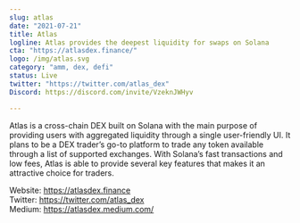 ```yaml
---
slug: atlas
date: "2021-07-21"
title: Atlas
logline: Atlas provides the deepest liquidity for swaps on Solana
cta: "https://atlasdex.finance/"
logo: /img/atlas.svg
category: "amm, dex, defi"
status: Live
twitter: "https://twitter.com/atlas_dex"
Discord: https://discord.com/invite/VzeknJWHyv

---
```


Atlas is a cross-chain DEX built on Solana with the main purpose of providing users with aggregated liquidity through a single user-friendly UI. It plans to be a DEX trader’s go-to platform to trade any token available through a list of supported exchanges. With Solana’s fast transactions and low fees, Atlas is able to provide several key features that makes it an attractive choice for traders.

Website: https://atlasdex.finance </br>
Twitter: https://twitter.com/atlas_dex </br>
Medium: https://atlasdex.medium.com/ </br>
